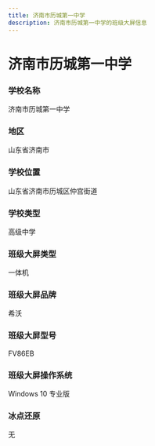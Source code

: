 ```yaml
---
title: 济南市历城第一中学
description: 济南市历城第一中学的班级大屏信息
---
```


# 济南市历城第一中学

### 学校名称

济南市历城第一中学

### 地区

山东省济南市

### 学校位置

山东省济南市历城区仲宫街道

### 学校类型

高级中学

### 班级大屏类型

一体机

### 班级大屏品牌

希沃

### 班级大屏型号

FV86EB

### 班级大屏操作系统

Windows 10 专业版

### 冰点还原

无